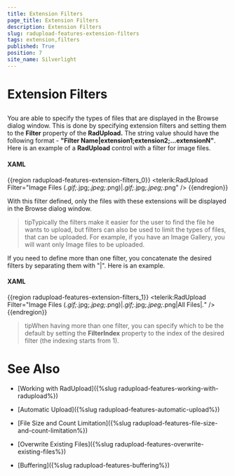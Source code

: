 ```yaml
---
title: Extension Filters
page_title: Extension Filters
description: Extension Filters
slug: radupload-features-extension-filters
tags: extension,filters
published: True
position: 7
site_name: Silverlight
---
```


# Extension Filters



## 

You are able to specify the types of files that are displayed in the Browse dialog window. This is done by specifying extension filters and setting them to the __Filter__ property of the __RadUpload.__ The string value should have the following format - __"Filter Name|extension1;extension2;...extensionN"__. Here is an example of a __RadUpload__ control with a filter for image files.

#### __XAML__

{{region radupload-features-extension-filters_0}}
	<telerik:RadUpload Filter="Image Files (*.gif;*.jpg;*.jpeg;*.png)|*.gif;*.jpg;*.jpeg;*.png" />
	{{endregion}}



With this filter defined, only the files with these extensions will be displayed in the Browse dialog window.

>tipTypically the filters make it easier for the user to find the file he wants to upload, but filters can also be used to limit the types of files, that can be uploaded. For example, if you have an Image Gallery, you will want only Image files to be uploaded.

If you need to define more than one filter, you concatenate the desired filters by separating them with "|". Here is an example.

#### __XAML__

{{region radupload-features-extension-filters_1}}
	<telerik:RadUpload Filter="Image Files (*.gif;*.jpg;*.jpeg;*.png)|*.gif;*.jpg;*.jpeg;*.png|All Files|*.*" />
	{{endregion}}



>tipWhen having more than one filter, you can specify which to be the default by setting the __FilterIndex__ property to the index of the desired filter (the indexing starts from 1).

# See Also

 * [Working with RadUpload]({%slug radupload-features-working-with-radupload%})

 * [Automatic Upload]({%slug radupload-features-automatic-upload%})

 * [File Size and Count Limitation]({%slug radupload-features-file-size-and-count-limitation%})

 * [Overwrite Existing Files]({%slug radupload-features-overwrite-existing-files%})

 * [Buffering]({%slug radupload-features-buffering%})
